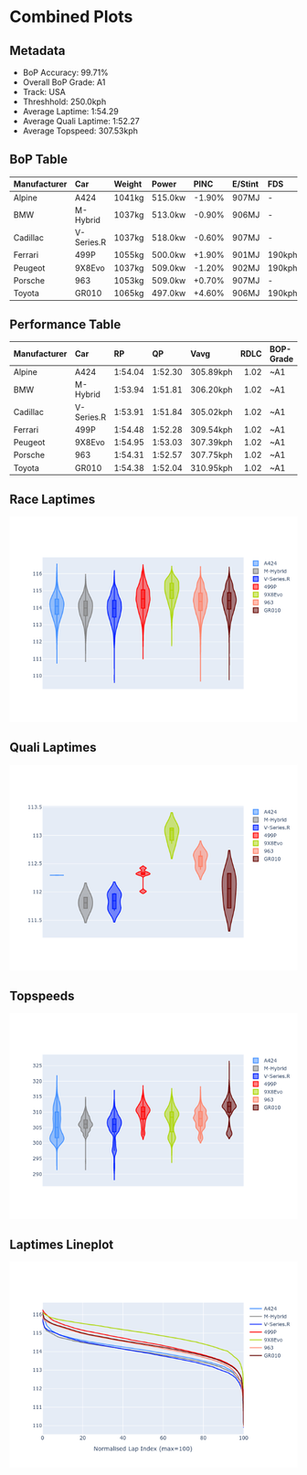 # Combined Plots

## Metadata

- BoP Accuracy: 99.71%
- Overall BoP Grade: A1
- Track: USA
- Threshhold: 250.0kph
- Average Laptime: 1:54.29
- Average Quali Laptime: 1:52.27
- Average Topspeed: 307.53kph

## BoP Table
| Manufacturer   | Car        | Weight   | Power   | PINC   | E/Stint   | FDS    | RDP    | QDP    | TDP    |
|:---------------|:-----------|:---------|:--------|:-------|:----------|:-------|:-------|:-------|:-------|
| Alpine         | A424       | 1041kg   | 515.0kw | -1.90% | 907MJ     | -      | 51.64% | 59.31% | 26.80% |
| BMW            | M-Hybrid   | 1037kg   | 513.0kw | -0.90% | 906MJ     | -      | 52.89% | 56.22% | 33.41% |
| Cadillac       | V-Series.R | 1037kg   | 518.0kw | -0.60% | 907MJ     | -      | 48.63% | 60.80% | 19.01% |
| Ferrari        | 499P       | 1055kg   | 500.0kw | +1.90% | 901MJ     | 190kph | 51.38% | 44.98% | 9.83%  |
| Peugeot        | 9X8Evo     | 1037kg   | 509.0kw | -1.20% | 902MJ     | 190kph | 48.87% | 52.78% | 15.41% |
| Porsche        | 963        | 1053kg   | 509.0kw | +0.70% | 907MJ     | -      | 50.70% | 44.30% | 29.51% |
| Toyota         | GR010      | 1065kg   | 497.0kw | +4.60% | 906MJ     | 190kph | 51.09% | 52.71% | 11.46% |

## Performance Table
| Manufacturer   | Car        | RP      | QP      | Vavg      |   RDLC | BOP-Grade   | Match   |
|:---------------|:-----------|:--------|:--------|:----------|-------:|:------------|:--------|
| Alpine         | A424       | 1:54.04 | 1:52.30 | 305.89kph |   1.02 | ~A1         | 99.91%  |
| BMW            | M-Hybrid   | 1:53.94 | 1:51.81 | 306.20kph |   1.02 | ~A1         | 100.00% |
| Cadillac       | V-Series.R | 1:53.91 | 1:51.84 | 305.02kph |   1.02 | ~A1         | 99.93%  |
| Ferrari        | 499P       | 1:54.48 | 1:52.28 | 309.54kph |   1.02 | ~A1         | 98.88%  |
| Peugeot        | 9X8Evo     | 1:54.95 | 1:53.03 | 307.39kph |   1.02 | ~A1         | 99.58%  |
| Porsche        | 963        | 1:54.31 | 1:52.57 | 307.75kph |   1.02 | ~A1         | 99.91%  |
| Toyota         | GR010      | 1:54.38 | 1:52.04 | 310.95kph |   1.02 | ~A1         | 99.79%  |

## Race Laptimes
![Race Laptimes](images/race_violin.png)

## Quali Laptimes
![Quali Laptimes](images/quali_violin.png)

## Topspeeds
![Topspeeds](images/topspeed_violin.png)

## Laptimes Lineplot
![Laptimes Lineplot](images/laptime_line.png)

